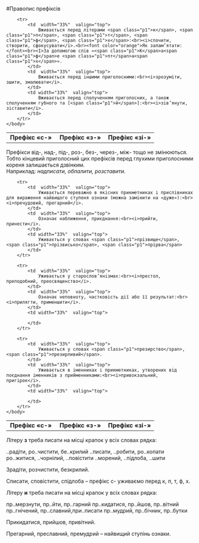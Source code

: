 #Правопис префіксів



<table style="width: 95%;" align="center">
    <body>
        <tr>  
            <td  width="33%" align="center" valign="top">
                <b>Префiкс «<span class="p1">с-</span>»</b>
            </td>  
            <td width="33%" align="center" valign="top">
                <b>Префiкс «<span class="p1">з-</span>»</b>
            </td> 
            <td width="33%" align="center" valign="top">
                <b>Префiкс «<span class="p1">зi-</span>»</b>
            </td>                     
        </tr>

        <tr>
            <td  width="33%"  valign="top">
                Вживається перед лiтерами <span class="p1">к</span>, <span class="p1">п</span>, <span class="p1">т</span>, <span class="p1">ф</span>, <span class="p1">х</span>:<br><i>спочити, створити, сфокусувати</i>.<br><font color="orange">Як запам’ятати:</font><br><I>За допомогою слiв «<span class="p1">К</span>а<span class="p1">ф</span>е <span class="p1">пт</span>а<span class="p1">х</span>».
            </td>  
            <td  width="33%"  valign="top">
                Вживається перед iншими приголосними:<br><i>зрозумiти, зшити, змалювати</i>.
            </td>  
            <td width="33%"  valign="top">
                Вживається перед сполученням приголосних, а також сполученням губного та [<span class="p1">й</span>]:<br><i>зiв’янути, зiставити</i>.
            </td>                     
        </tr>
    </body>
</table>

Префiкси <span class="p1">вiд-</span>, <span class="p1">над-</span>, <span class="p1">пiд-</span>, <span class="p1">роз-</span>, <span class="p1">без-</span>, <span class="p1">через-</span>, <span class="p1">мiж-</span> тощо не змiнюються. Тобто кiнцевий приголосний цих префiксiв перед глухими приголосними кореня залишається дзвiнким.<br>Наприклад: <i>надписати, обпалити, розставити.</i>



<table style="width: 95%;" align="center">
    <body>
        <tr>  
            <td  width="33%" align="center" valign="top">
                <b>Префiкс «<span class="p1">с-</span>»</b>
            </td>  
            <td width="33%" align="center" valign="top">
                <b>Префiкс «<span class="p1">з-</span>»</b>
            </td> 
            <td width="33%" align="center" valign="top">
                <b>Префiкс «<span class="p1">зi-</span>»</b>
            </td>                     
        </tr>

        <tr>
            <td  width="33%"  valign="top">
                Уживається переважно в якiсних прикметниках i прислiвниках для вираження найвищого ступеня ознаки (можна замiнити на «дуже»):<br><i>пречудовий, прегарний</i>.
            </td>  
            <td  width="33%"  valign="top">
                Означає наближення, приєднання:<br><i>прийти, принести</i>.
            </td>  
            <td width="33%"  valign="top">
                Уживається у словах <span class="p1">прiзвище</span>, <span class="p1">прiзвисько</span>, <span class="p1">прiрва</span>
            </td>                     
        </tr>

        <tr>
            <td  width="33%"  valign="top">
                Уживається у старослов’янiзмах:<br><i>престол, преподобний, преосвященство</i>.
            </td>  
            <td  width="33%"  valign="top">
                Означає неповноту, частковiсть дiї або її результат:<br><i>прилягти, применшити</i>.
            </td>  
            <td width="33%"  valign="top">
                
            </td>                     
        </tr>

        <tr>
            <td  width="33%"  valign="top">
                Уживається у словах <span class="p1">презирство</span>, <span class="p1">презирливий</span>.
            </td>  
            <td  width="33%"  valign="top">
                Уживається в iменниках i прикметниках, утворених вiд поєднання iменникiв з прийменниками:<br><i>привокзальний, пригiрок</i>.
            </td>  
            <td width="33%"  valign="top">
                
            </td>                     
        </tr>
    </body>
</table>


<quiz> 
    <question>
       <p>Літеру <b>з</b> треба писати на місці крапок у всіх словах рядка:</p>
           <answer>..радіти, ро..чистити, бе..крилий </answer>
           <answer>..писати, ..робити, ро..копати</answer>
           <answer correct>ро..житися, ..чорнілий, ..повістити</answer>
           <answer> ..морений, ..підлоба, ..шити</answer>
      <explanation>
<p>Зрадіти, розчистити, безкрилий. </p>
<p>Списати, сповістити, спідлоба – префікс <span class="p1">с-</span> уживаємо перед <span class="p1">к</span>, <span class="p1">п</span>, <span class="p1">т</span>, <span class="p1">ф</span>, <span class="p1">х</span>.</p> 
</explanation>
    </question>
</quiz> 


<quiz> 
    <question>
       <p>Літеру <b>и</b> треба писати на місці крапок у всіх словах рядка:</p>
           <answer>пр..мерзнути, пр..йти, пр..гарний </answer>
           <answer correct>пр..кидатися, пр..йшов, пр..вітний </answer>
           <answer>пр..гнічений, пр..славний,при..писати</answer>
           <answer> пр..мудрий, пр..бічник, пр..бутки</answer>
      <explanation>
<p>Прикидатися, прийшов, привітний. </p>
      <p>Прегарний, преславний, премудрий – найвищий ступінь ознаки.</p>
</explanation>
    </question>
</quiz> 
